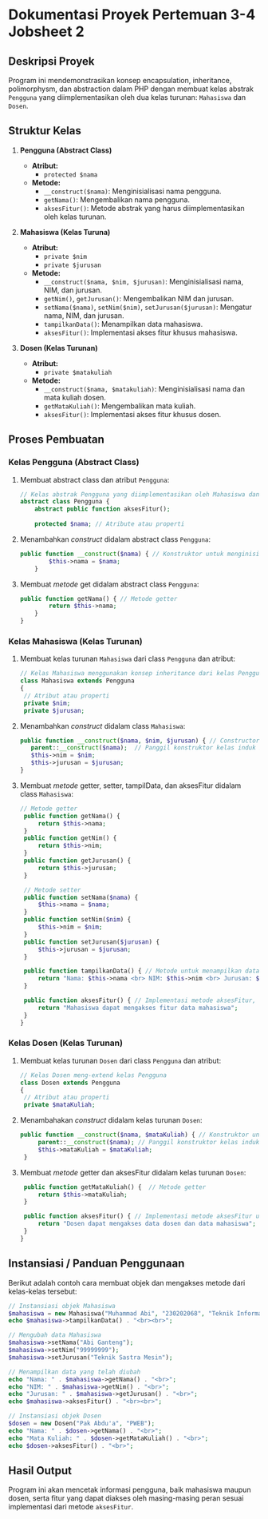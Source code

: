 # Dokumentasi Proyek Pertemuan 3-4 Jobsheet 2

## Deskripsi Proyek
Program ini mendemonstrasikan konsep encapsulation, inheritance, polimorphysm, dan abstraction dalam PHP dengan membuat kelas abstrak `Pengguna` yang diimplementasikan oleh dua kelas turunan: `Mahasiswa` dan `Dosen`.

## Struktur Kelas

1. **Pengguna (Abstract Class)**
   - **Atribut:**
     - `protected $nama`
   - **Metode:**
     - `__construct($nama)`: Menginisialisasi nama pengguna.
     - `getNama()`: Mengembalikan nama pengguna.
     - `aksesFitur()`: Metode abstrak yang harus diimplementasikan oleh kelas turunan.

2. **Mahasiswa (Kelas Turuna)**
   - **Atribut:**
     - `private $nim`
     - `private $jurusan`
   - **Metode:**
     - `__construct($nama, $nim, $jurusan)`: Menginisialisasi nama, NIM, dan jurusan.
     - `getNim()`, `getJurusan()`: Mengembalikan NIM dan jurusan.
     - `setNama($nama)`, `setNim($nim)`, `setJurusan($jurusan)`: Mengatur nama, NIM, dan jurusan.
     - `tampilkanData()`: Menampilkan data mahasiswa.
     - `aksesFitur()`: Implementasi akses fitur khusus mahasiswa.

3. **Dosen (Kelas Turunan)**
   - **Atribut:**
     - `private $matakuliah`
   - **Metode:**
     - `__construct($nama, $matakuliah)`: Menginisialisasi nama dan mata kuliah dosen.
     - `getMataKuliah()`: Mengembalikan mata kuliah.
     - `aksesFitur()`: Implementasi akses fitur khusus dosen.

## Proses Pembuatan

### Kelas Pengguna (Abstract Class)

1. Membuat abstract class dan atribut `Pengguna`:
   
   ```php
   // Kelas abstrak Pengguna yang diimplementasikan oleh Mahasiswa dan Dosen
   abstract class Pengguna {
       abstract public function aksesFitur();
    
       protected $nama; // Atribute atau properti
   ```

2. Menambahkan _construct_ didalam abstract class `Pengguna`: 

   ```php
   public function __construct($nama) { // Konstruktor untuk menginisialisasi nama
           $this->nama = $nama;
       }
   ```

3. Membuat _metode_ get didalam abstract class `Pengguna`:

   ```php
   public function getNama() { // Metode getter
           return $this->nama;
       }
   }
   ```

### Kelas Mahasiswa (Kelas Turunan)

1. Membuat kelas turunan `Mahasiswa` dari class `Pengguna` dan atribut:

   ```php
   // Kelas Mahasiswa menggunakan konsep inheritance dari kelas Pengguna
   class Mahasiswa extends Pengguna
   {
    // Atribut atau properti
    private $nim;
    private $jurusan;
   ```

2. Menambahkan _construct_ didalam class `Mahasiswa`:

   ```php
   public function __construct($nama, $nim, $jurusan) { // Constructor
      parent::__construct($nama);  // Panggil konstruktor kelas induk Pengguna
      $this->nim = $nim;
      $this->jurusan = $jurusan;
   }
   ```

3. Membuat _metode_ getter, setter, tampilData, dan aksesFitur didalam class `Mahasiswa`:

   ```php
   // Metode getter
    public function getNama() {
        return $this->nama;
    }
    public function getNim() {
        return $this->nim;
    }
    public function getJurusan() {
        return $this->jurusan;
    }

    // Metode setter
    public function setNama($nama) {
        $this->nama = $nama;
    }
    public function setNim($nim) {
        $this->nim = $nim;
    }
    public function setJurusan($jurusan) {
        $this->jurusan = $jurusan;
    }

    public function tampilkanData() { // Metode untuk menampilkan data mahasiswa
        return "Nama: $this->nama <br> NIM: $this->nim <br> Jurusan: $this->jurusan";
    }

    public function aksesFitur() { // Implementasi metode aksesFitur, sesuai dengan peran mahasiswa
        return "Mahasiswa dapat mengakses fitur data mahasiswa";
    }
   }   
   ```

### Kelas Dosen (Kelas Turunan)

1. Membuat kelas turunan `Dosen` dari class `Pengguna` dan atribut:

   ```php
   // Kelas Dosen meng-extend kelas Pengguna
   class Dosen extends Pengguna
   {
    // Atribut atau properti
    private $mataKuliah;
   ```

2. Menambahakan _construct_ didalam kelas turunan `Dosen`:
   
   ```php
   public function __construct($nama, $mataKuliah) { // Konstruktor untuk inisialisasi nama dan mata kuliah dosen
        parent::__construct($nama); // Panggil konstruktor kelas induk (Pengguna)
        $this->mataKuliah = $mataKuliah;
    }
   ```

3. Membuat _metode_ getter dan aksesFitur didalam kelas turunan `Dosen`:

   ```php
    public function getMataKuliah() {  // Metode getter
        return $this->mataKuliah;
    }

    public function aksesFitur() { // Implementasi metode aksesFitur untuk dosen
        return "Dosen dapat mengakses data dosen dan data mahasiswa";
    }
   }

   ```

## Instansiasi / Panduan Penggunaan
Berikut adalah contoh cara membuat objek dan mengakses metode dari kelas-kelas tersebut:

```php
// Instansiasi objek Mahasiswa
$mahasiswa = new Mahasiswa("Muhammad Abi", "230202068", "Teknik Informatika");
echo $mahasiswa->tampilkanData() . "<br><br>";

// Mengubah data Mahasiswa
$mahasiswa->setNama("Abi Ganteng");
$mahasiswa->setNim("99999999");
$mahasiswa->setJurusan("Teknik Sastra Mesin");

// Menampilkan data yang telah diubah
echo "Nama: " . $mahasiswa->getNama() . "<br>";
echo "NIM: " . $mahasiswa->getNim() . "<br>";
echo "Jurusan: " . $mahasiswa->getJurusan() . "<br>";
echo $mahasiswa->aksesFitur() . "<br><br>";

// Instansiasi objek Dosen
$dosen = new Dosen("Pak Abdu'a", "PWEB");
echo "Nama: " . $dosen->getNama() . "<br>";
echo "Mata Kuliah: " . $dosen->getMataKuliah() . "<br>";
echo $dosen->aksesFitur() . "<br>";
```

## Hasil Output
Program ini akan mencetak informasi pengguna, baik mahasiswa maupun dosen, serta fitur yang dapat diakses oleh masing-masing peran sesuai implementasi dari metode `aksesFitur`.

